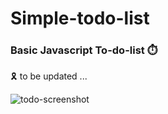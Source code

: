 # Simple-todo-list
### Basic Javascript To-do-list ⏱️
🎗️ to be updated ...


![todo-screenshot](https://user-images.githubusercontent.com/32932447/160018674-5ff0eefd-fbf6-4f7a-8606-d58142280c7f.PNG)
